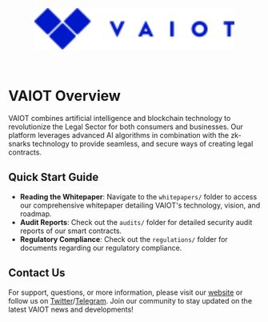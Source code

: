 <div align="center">
    <img src="assets/vaiotLogo.svg" alt="VAIOT Logo" width="400"/>
</div>

</br>
</br>

# VAIOT Overview

VAIOT combines artificial intelligence and blockchain technology to revolutionize the Legal Sector for both consumers and businesses. Our platform leverages advanced AI algorithms in combination with the zk-snarks technology to provide seamless, and secure ways of creating legal contracts.

## Quick Start Guide

- **Reading the Whitepaper**: Navigate to the `whitepapers/` folder to access our comprehensive whitepaper detailing VAIOT's technology, vision, and roadmap.
- **Audit Reports**: Check out the `audits/` folder for detailed security audit reports of our smart contracts.
- **Regulatory Compliance**: Check out the `regulations/` folder for documents regarding our regulatory compliance.

## Contact Us

For support, questions, or more information, please visit our [website](https://vaiot.ai) or follow us on [Twitter](https://twitter.com/VAIOT_LTD)/[Telegram](https://t.me/VAIOT_Community). Join our community to stay updated on the latest VAIOT news and developments!
